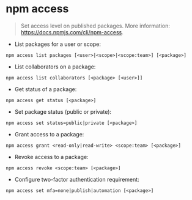 # npm access

> Set access level on published packages.
> More information: <https://docs.npmjs.com/cli/npm-access>.

- List packages for a user or scope:

`npm access list packages [<user>|<scope>|<scope:team>] [<package>]`

- List collaborators on a package:

`npm access list collaborators [<package> [<user>]]`

- Get status of a package:

`npm access get status [<package>]`

- Set package status (public or private):

`npm access set status=public|private [<package>]`

- Grant access to a package:

`npm access grant <read-only|read-write> <scope:team> [<package>]`

- Revoke access to a package:

`npm access revoke <scope:team> [<package>]`

- Configure two-factor authentication requirement:

`npm access set mfa=none|publish|automation [<package>]`
